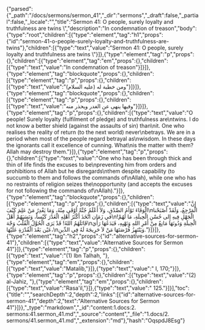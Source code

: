 {"parsed":{"_path":"/docs/sermons/sermon_41","_dir":"sermons","_draft":false,"_partial":false,"_locale":"","title":"Sermon 41:  O people, surely loyalty and truthfulness are twins \\","description":"In condemnation of treason","body":{"type":"root","children":[{"type":"element","tag":"h1","props":{"id":"sermon-41-o-people-surely-loyalty-and-truthfulness-are-twins"},"children":[{"type":"text","value":"Sermon 41:  O people, surely loyalty and truthfulness are twins \\"}]},{"type":"element","tag":"p","props":{},"children":[{"type":"element","tag":"em","props":{},"children":[{"type":"text","value":"In condemnation of treason"}]}]},{"type":"element","tag":"blockquote","props":{},"children":[{"type":"element","tag":"p","props":{},"children":[{"type":"text","value":"ومن خطبة له (عليه السلام)"}]}]},{"type":"element","tag":"blockquote","props":{},"children":[{"type":"element","tag":"p","props":{},"children":[{"type":"text","value":"وفيها ينهى عن الغدر ويحذر منه"}]}]},{"type":"element","tag":"p","props":{},"children":[{"type":"text","value":"O people! Surely loyalty (fulfilment of pledge) and truthfulness are\ntwins. I do not know a better shield (against the assaults of sin) than\nit. One who realises the reality of return (to the next world) never\nbetrays. We are in a period when most of the people regard betrayal as\nwisdom. In these days the ignorants call it excellence of cunning. What\nis the matter with them? Allah may destroy them."}]},{"type":"element","tag":"p","props":{},"children":[{"type":"text","value":"One who has been through thick and thin of life finds the excuses to be\npreventing him from orders and prohibitions of Allah but he disregards\nthem despite capability (to succumb to them and follows the commands of\nAllah), while one who has no restraints of religion seizes the\nopportunity (and accepts the excuses for not following the commands of\nAllah)."}]},{"type":"element","tag":"blockquote","props":{},"children":[{"type":"element","tag":"p","props":{},"children":[{"type":"text","value":"إِنَّ الْوَفَاءَ تَوْأَمُ الصِّدْقِ، وَلاَ أَعْلَمُ جُنَّةً أوْقَى مِنْهُ، وَمَا يَغْدِرُ مَنْ عَلِمَ كَيْفَ\nالْمَرْجِعُ، وَلَقَدْ أَصْبَحْنا في زَمَان اتَّخَذَ أَكْثَرُ أَهْلِهِ الْغَدْرَ كَيْساً، وَنَسَبَهُمْ أَهْلُ\nالْجَهْلِ فِيهِ إِلى حُسْنِ الْحِيلَةِ، مَا لَهُمْ! قَاتَلَهُمُ اللهُ! قَدْ يَرَى الْحُوَّلُ الْقُلَّبُ وَجْهَ\nالْحِيلَةِ وَدُونَهَا مَانِعٌ مِنْ أَمْرِ اللهِ وَنَهْيِهِ، فَيَدَعُهَا رَأْيَ عَيْن بَعْدَ الْقُدْرَةِ عَلَيْهَا،\nوَيَنْتَهِزُ فُرْصَتَهَا مَنْ لاَ حَرِيجَةَ لَهُ فِي الدِّينِ."}]}]},{"type":"element","tag":"h2","props":{"id":"alternative-sources-for-sermon-41"},"children":[{"type":"text","value":"Alternative Sources for Sermon 41"}]},{"type":"element","tag":"p","props":{},"children":[{"type":"text","value":"(1) Ibn Talhah, "},{"type":"element","tag":"em","props":{},"children":[{"type":"text","value":"Matalib,"}]},{"type":"text","value":" I, 170;"}]},{"type":"element","tag":"p","props":{},"children":[{"type":"text","value":"(2) al-Jahiz, "},{"type":"element","tag":"em","props":{},"children":[{"type":"text","value":"Rasa'il,"}]},{"type":"text","value":" 125."}]}],"toc":{"title":"","searchDepth":2,"depth":2,"links":[{"id":"alternative-sources-for-sermon-41","depth":2,"text":"Alternative Sources for Sermon 41"}]}},"_type":"markdown","_id":"content:1.docs:2. sermons:41.sermon_41.md","_source":"content","_file":"1.docs/2. sermons/41.sermon_41.md","_extension":"md"},"hash":"OqspdJ8Esg"}